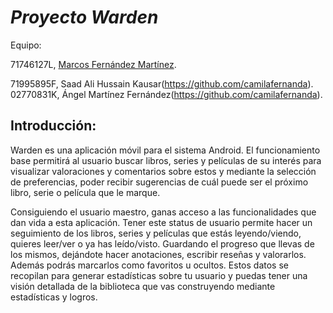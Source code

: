 # <em>  Proyecto Warden </em>


Equipo:

  71746127L, [Marcos Fernández Martínez](https://github.com/mfernm42).
  
  71995895F, Saad Ali Hussain Kausar(https://github.com/camilafernanda).
  02770831K, Ángel Martínez Fernández(https://github.com/camilafernanda).

## Introducción:

Warden es una aplicación móvil para el sistema Android.
El funcionamiento base permitirá al usuario buscar libros, series y películas de su interés para visualizar valoraciones y comentarios sobre estos y mediante la selección de preferencias, poder recibir sugerencias de cuál puede ser el próximo libro, serie o película que le marque.

Consiguiendo el usuario maestro, ganas acceso a las funcionalidades que dan vida a esta aplicación. Tener este status de usuario permite hacer un seguimiento de los libros, series y películas que estás leyendo/viendo, quieres leer/ver o ya has leído/visto. Guardando el progreso que llevas de los mismos, dejándote hacer anotaciones, escribir reseñas y valorarlos. Además podrás marcarlos como favoritos u ocultos. Estos datos se recopilan para generar estadísticas sobre tu usuario y puedas tener una visión detallada de la biblioteca que vas construyendo mediante estadísticas y logros.

